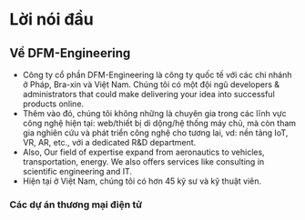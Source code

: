 # Lời nói đầu

## Về DFM-Engineering

- Công ty cổ phần DFM-Engineering là công ty quốc tế với các chi nhánh ở Pháp, Bra-xin và Việt Nam. Chúng tôi có một đội ngũ developers & administrators that could make delivering your idea into successful products online.
- Thêm vào đó, chúng tôi không những là chuyên gia trong các lĩnh vực công nghệ hiện tại: web/thiết bị di dộng/hệ thống máy chủ, mà còn tham gia nghiên cứu và phát triển công nghệ cho tương lai, vd: nền tảng IoT, VR, AR, etc., với a dedicated R&D department.
- Also, Our field of expertise expand from aeronautics to vehicles, transportation, energy. We also offers services like consulting in scientific engineering and IT.
- Hiện tại ở Việt Nam, chúng tôi có hơn 45 kỹ sư và kỹ thuật viên.


### Các dự án thương mại điện tử



